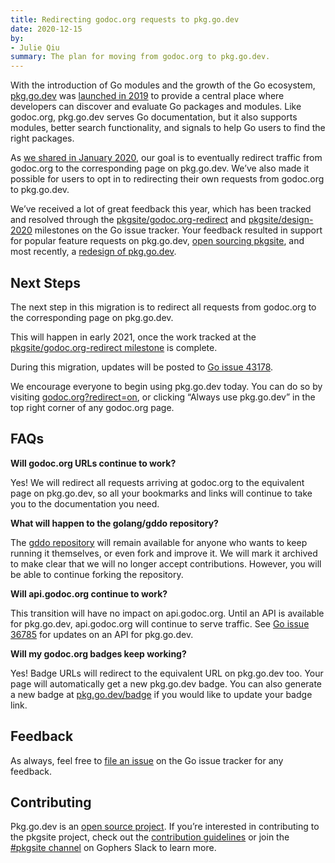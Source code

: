 ```yaml
---
title: Redirecting godoc.org requests to pkg.go.dev
date: 2020-12-15
by:
- Julie Qiu
summary: The plan for moving from godoc.org to pkg.go.dev.
---
```



With the introduction of Go modules and the growth of the Go ecosystem,
[pkg.go.dev](https://pkg.go.dev) was
[launched in 2019](https://blog.golang.org/go.dev) to provide a central place
where developers can discover and evaluate Go packages and modules. Like
godoc.org, pkg.go.dev serves Go documentation, but it also supports modules,
better search functionality, and signals to help Go users to find the right
packages.

As [we shared in January 2020](https://blog.golang.org/pkg.go.dev-2020), our
goal is to eventually redirect traffic from godoc.org to the corresponding page
on pkg.go.dev. We’ve also made it possible for users to opt in to redirecting
their own requests from godoc.org to pkg.go.dev.

We’ve received a lot of great feedback this year, which has been tracked and
resolved through the
[pkgsite/godoc.org-redirect](https://github.com/golang/go/milestone/157?closed=1)
and [pkgsite/design-2020](https://github.com/golang/go/milestone/159?closed=1)
milestones on the Go issue tracker. Your feedback resulted in support for
popular feature requests on pkg.go.dev,
[open sourcing pkgsite](https://blog.golang.org/pkgsite), and most recently, a
[redesign of pkg.go.dev](https://blog.golang.org/pkgsite-redesign).

## Next Steps

The next step in this migration is to redirect all requests from godoc.org to
the corresponding page on pkg.go.dev.

This will happen in early 2021, once the work tracked at the
[pkgsite/godoc.org-redirect milestone](https://github.com/golang/go/milestone/157)
is complete.

During this migration, updates will be posted to
[Go issue 43178](/issue/43178).

We encourage everyone to begin using pkg.go.dev today. You can do so by
visiting [godoc.org?redirect=on](https://godoc.org?redirect=on), or clicking
“Always use pkg.go.dev” in the top right corner of any godoc.org page.

## FAQs

**Will godoc.org URLs continue to work?**

Yes! We will redirect all requests arriving at godoc.org to the equivalent page
on pkg.go.dev, so all your bookmarks and links will continue to take you to the
documentation you need.

**What will happen to the golang/gddo repository?**

The [gddo repository](http://go.googlesource.com/gddo) will remain available
for anyone who wants to keep running it themselves, or even fork and improve
it. We will mark it archived to make clear that we will no longer accept
contributions. However, you will be able to continue forking the repository.

**Will api.godoc.org continue to work?**

This transition will have no impact on api.godoc.org. Until an API is available
for pkg.go.dev, api.godoc.org will continue to serve traffic. See
[Go issue 36785](/issue/36785) for updates on an API for
pkg.go.dev.

**Will my godoc.org badges keep working?**

Yes! Badge URLs will redirect to the equivalent URL on pkg.go.dev too. Your
page will automatically get a new pkg.go.dev badge. You can also generate a new
badge at [pkg.go.dev/badge](https://pkg.go.dev/badge) if you would like to
update your badge link.

## Feedback

As always, feel free to [file an issue](/s/pkgsite-feedback)
on the Go issue tracker for any feedback.

## Contributing

Pkg.go.dev is an [open source project](https://go.googlesource.com/pkgsite). If
you’re interested in contributing to the pkgsite project, check out the
[contribution guidelines](https://go.googlesource.com/pkgsite/+/refs/heads/master/CONTRIBUTING.md)
or join the
[#pkgsite channel](https://gophers.slack.com/messages/pkgsite) on Gophers Slack
to learn more.

